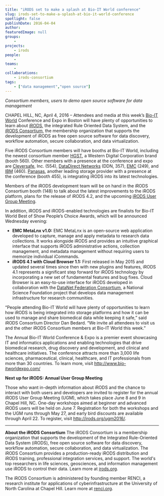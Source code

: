 ```yaml
---
title: "iRODS set to make a splash at Bio-IT World conference"
slug: irods-set-to-make-a-splash-at-bio-it-world-conference
spotlight: false
publishDate: 2016-04-04
author: 
featuredImage: null
groups:
    - 
projects:
    - irods
people:
    - 
teams: 
    - 
collaborations:
    - irods-consortium
tags:
    - ["data management","open source"]
---
```

<i>Consortium members, users to demo open source software for data management</i>

CHAPEL HILL, NC, April 4, 2016 – Attendees and media at this week’s <a href="http://www.bio-itworldexpo.com/" target="_blank" rel="noopener">Bio-IT World</a> Conference and Expo in Boston will have plenty of opportunities to learn about <a href="http://irods.org/" target="_blank" rel="noopener">iRODS</a>, the integrated Rule Oriented Data System, and the<a href="http://irods.org/consortium/" target="_blank" rel="noopener"> iRODS Consortium</a>, the membership organization that supports the development of iRODS as free open source software for data discovery, workflow automation, secure collaboration, and data virtualization.

<!--more-->

Five iRODS Consortium members will have booths at Bio-IT World, including the newest consortium member <a href="http://www.hgst.com/" target="_blank" rel="noopener">HGST</a>, a Western Digital Corporation brand (booth 560). Other members with a presence at the conference and expo are <a href="https://www.cleversafe.com/" target="_blank" rel="noopener">Cleversafe</a>, Inc. (554), <a href="http://www.ddn.com/" target="_blank" rel="noopener">DataDirect Networks</a> (DDN, 357), <a href="http://www.emc.com/en-us/index.htm" target="_blank" rel="noopener">EMC</a> (249), and <a href="http://www.ibm.com/us-en/" target="_blank" rel="noopener">IBM</a> (460). <a href="http://www.panasas.com/" target="_blank" rel="noopener">Panasas</a>, another leading storage provider with a presence at the conference (booth 455), is integrating iRODS into its latest technologies.

Members of the iRODS development team will be on hand in the iRODS Consortium booth (148) to talk about the latest improvements to the iRODS platform, plans for the release of iRODS 4.2, and the upcoming <a href="http://irods.org/ugm2016/" target="_blank" rel="noopener"><span class="s2">iRODS User Group Meeting</span></a>.

In addition, iRODS and iRODS-enabled technologies are finalists for Bio-IT World Best of Show People’s Choice Awards, which will be announced Wednesday evening:
<ul class="ul1">
 	<li class="li1"><b></b><span class="s1"><b>EMC MetaLnx v1.0:</b> EMC MetaLnx is an open-source web application developed to capture, manage and apply metadata to research data collections. It works alongside iRODS and provides an intuitive graphical interface that supports iRODS administrative actions, collection management, and metadata management without requiring users to memorize individual iCommands.</span></li>
 	<li class="li1"><b></b><span class="s1"><b>iRODS 4.1 with Cloud Browser 1.1:</b> First released in May 2015 and updated several times since then with new plugins and features, iRODS 4.1 represents a significant step forward for iRODS technology by incorporating a new set of fundamental features and bug fixes. Cloud Browser is an easy-to-use interface for iRODS developed in collaboration with the <a href="http://datafed.org/" target="_blank" rel="noopener">DataNet Federation Consortium</a>, a National Science Foundation project that develops data management infrastructure for research communities.</span></li>
</ul>
<p class="p1"><span class="s1">“People attending Bio-IT World will have plenty of opportunities to learn how iRODS is being integrated into storage platforms and how it can be used to manage and share biomedical data while keeping it safe,” said iRODS Consortium Director Dan Bedard. “We invite all attendees to visit us and the other iRODS Consortium members at Bio-IT World this week.”</span></p>
<p class="p1"><span class="s1">The Annual Bio-IT World Conference &amp; Expo is a premier event showcasing IT and informatics applications and enabling technologies that drive biomedical research, drug discovery and development, and clinical and healthcare initiatives. The conference attracts more than 3,000 life sciences, pharmaceutical, clinical, healthcare, and IT professionals from more than 30 countries. To learn more, visit <a href="http://www.bio-itworldexpo.com/" target="_blank" rel="noopener"><span class="s2">http://www.bio-itworldexpo.com/</span></a></span></p>
<p class="p1"><span class="s1"><b>Next up for iRODS: Annual User Group Meeting</b></span></p>
<p class="p1"><span class="s1">Those who want in-depth information about iRODS and the chance to interact with both users and developers are invited to register for the annual iRODS User Group Meeting (UGM), which takes place June 8 and 9 in Chapel Hill, NC. One-day workshops aimed at beginner and advanced iRODS users will be held on June 7. Registration for both the workshops and the UGM runs through May 27, and early bird discounts are available through April 22. To register, visit <a href="http://irods.org/ugm2016/" target="_blank" rel="noopener"><span class="s2">http://irods.org/ugm2016/</span></a>.</span></p>


<hr />

<b>About the iRODS Consortium</b>
The iRODS Consortium is a membership organization that supports the development of the Integrated Rule-Oriented Data System (iRODS), free open source software for data discovery, workflow automation, secure collaboration, and data virtualization. The iRODS Consortium provides a production-ready iRODS distribution and iRODS training, professional integration services, and support. The world's top researchers in life sciences, geosciences, and information management use iRODS to control their data. Learn more at <a href="http://irods.org/" target="_blank" rel="noopener"><span class="s2">irods.org</span></a>.

The iRODS Consortium is administered by founding member RENCI, a research institute for applications of cyberinfrastructure at the University of North Carolina at Chapel Hill. Learn more at <a href="http://www.renci.org/" target="_blank" rel="noopener"><span class="s2">renci.org</span></a>.
